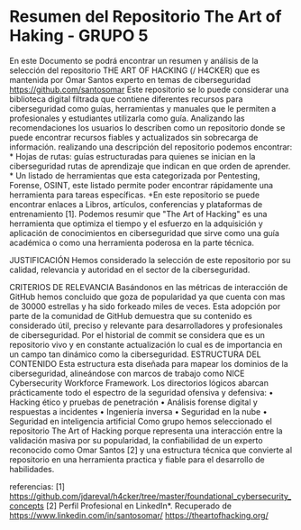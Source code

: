 # Resumen del Repositorio The Art of Haking - GRUPO 5
En este Documento se podrá encontrar un resumen y análisis de la selección del repositorio THE ART OF HACKING (/ H4CKER) que es mantenida por Omar Santos experto en temas de ciberseguridad https://github.com/santosomar 
Este repositorio se lo puede considerar una biblioteca digital filtrada que contiene diferentes recursos para ciberseguridad como guías, herramientas y manuales que le permiten a profesionales y estudiantes utilizarla como guía.
Analizando las recomendaciones los usuarios lo describen como un repositorio donde se puede encontrar recursos fiables y actualizados sin sobrecarga de información.
realizando una descripción del repositorio podemos encontrar:
    * Hojas de rutas: guías estructuradas para quienes se inician en la ciberseguridad rutas de aprendizaje que indican en que orden de aprender.
    * Un listado de herramientas que esta categorizada por Pentesting, Forense, OSINT, este listado permite poder encontrar rápidamente una herramienta para tareas específicas.
    +En este repositorio se puede encontrar enlaces a Libros, artículos, conferencias y plataformas de entrenamiento [1].
Podemos resumir que "The Art of Hacking" es una herramienta que optimiza el tiempo y el esfuerzo en la adquisición y aplicación de conocimientos en ciberseguridad que sirve como una guía académica o como una herramienta poderosa en la parte técnica.

JUSTIFICACIÓN
Hemos considerado la selección de este repositorio por su calidad, relevancia y autoridad en el sector de la ciberseguridad.

CRITERIOS DE RELEVANCIA
Basándonos en las métricas de interacción de GitHub hemos concluido que goza de popularidad ya que cuenta con mas de 30000 estrellas y ha sido forkeado miles de veces. Esta adopción por parte de la comunidad de GitHub demuestra que su contenido es considerado útil, preciso y relevante para desarrolladores y profesionales de ciberseguridad. Por el historial de commit se considera que es un repositorio vivo y en constante actualización lo cual es de importancia en un campo tan dinámico como la ciberseguridad.
ESTRUCTURA DEL CONTENIDO
Esta estructura esta diseñada para mapear los dominios de la ciberseguridad, alineándose con marcos de trabajo como NICE Cybersecurity Workforce Framework. Los directorios lógicos abarcan prácticamente todo el espectro de la seguridad ofensiva y defensiva:
•	Hacking ético y pruebas de penetración
•	Análisis forense digital y respuestas a incidentes 
•	Ingeniería inversa
•	Seguridad en la nube
•	Seguridad en inteligencia artificial
Como grupo hemos seleccionado el repositorio The Art of Hacking porque representa una interacción entre la validación masiva por su popularidad, la confiabilidad de un experto reconocido como Omar Santos [2] y una estructura técnica que convierte al repositorio en una herramienta practica y fiable para el desarrollo de habilidades.

referencias:
[1] https://github.com/jdareval/h4cker/tree/master/foundational_cybersecurity_concepts
[2] Perfil Profesional en LinkedIn*. Recuperado de https://www.linkedin.com/in/santosomar/
https://theartofhacking.org/ 
